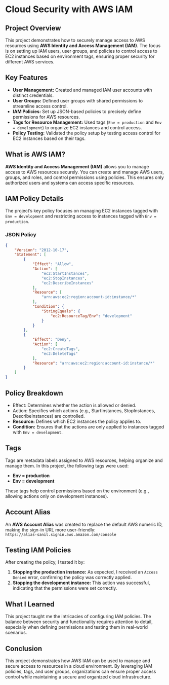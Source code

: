 # Cloud Security with AWS IAM

## Project Overview

This project demonstrates how to securely manage access to AWS resources using **AWS Identity and Access Management (IAM)**. The focus is on setting up IAM users, user groups, and policies to control access to EC2 instances based on environment tags, ensuring proper security for different AWS services.

## Key Features

- **User Management:** Created and managed IAM user accounts with distinct credentials.
- **User Groups:** Defined user groups with shared permissions to streamline access control.
- **IAM Policies:** Set up JSON-based policies to precisely define permissions for AWS resources.
- **Tags for Resource Management:** Used tags (`Env = production` and `Env = development`) to organize EC2 instances and control access.
- **Policy Testing:** Validated the policy setup by testing access control for EC2 instances based on their tags.

## What is AWS IAM?

**AWS Identity and Access Management (IAM)** allows you to manage access to AWS resources securely. You can create and manage AWS users, groups, and roles, and control permissions using policies. This ensures only authorized users and systems can access specific resources.

## IAM Policy Details

The project’s key policy focuses on managing EC2 instances tagged with `Env = development` and restricting access to instances tagged with `Env = production`.

### JSON Policy
```json
{
    "Version": "2012-10-17",
    "Statement": [
        {
            "Effect": "Allow",
            "Action": [
                "ec2:StartInstances",
                "ec2:StopInstances",
                "ec2:DescribeInstances"
            ],
            "Resource": [
                "arn:aws:ec2:region:account-id:instance/*"
            ],
            "Condition": {
                "StringEquals": {
                    "ec2:ResourceTag/Env": "development"
                }
            }
        },
        {
            "Effect": "Deny",
            "Action": [
                "ec2:CreateTags",
                "ec2:DeleteTags"
            ],
            "Resource": "arn:aws:ec2:region:account-id:instance/*"
        }
    ]
}
```
## Policy Breakdown
- Effect: Determines whether the action is allowed or denied.
- Action: Specifies which actions (e.g., StartInstances, StopInstances, DescribeInstances) are controlled.
- **Resource:** Defines which EC2 instances the policy applies to.
- **Condition:** Ensures that the actions are only applied to instances tagged with `Env = development`.

## Tags

Tags are metadata labels assigned to AWS resources, helping organize and manage them. In this project, the following tags were used:
- **Env = production**
- **Env = development**

These tags help control permissions based on the environment (e.g., allowing actions only on development instances).

## Account Alias

An **AWS Account Alias** was created to replace the default AWS numeric ID, making the sign-in URL more user-friendly:  
`https://alias-sanil.signin.aws.amazon.com/console`

## Testing IAM Policies

After creating the policy, I tested it by:
1. **Stopping the production instance:** As expected, I received an `Access Denied` error, confirming the policy was correctly applied.
2. **Stopping the development instance:** This action was successful, indicating that the permissions were set correctly.

## What I Learned

This project taught me the intricacies of configuring IAM policies. The balance between security and functionality requires attention to detail, especially when defining permissions and testing them in real-world scenarios.

## Conclusion

This project demonstrates how AWS IAM can be used to manage and secure access to resources in a cloud environment. By leveraging IAM policies, tags, and user groups, organizations can ensure proper access control while maintaining a secure and organized cloud infrastructure.
